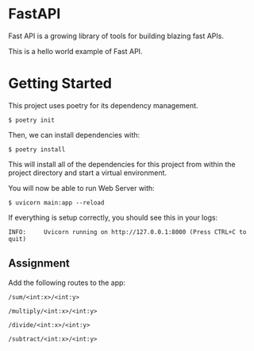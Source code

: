 # FastAPI

Fast API is a growing library of tools for building blazing fast APIs.

This is a hello world example of Fast API.

# Getting Started

This project uses poetry for its dependency management.

```
$ poetry init
```

Then, we can install dependencies with:

```
$ poetry install
```

This will install all of the dependencies for this project from within the project directory and start a virtual environment.

You will now be able to run Web Server with:

```
$ uvicorn main:app --reload
```

If everything is setup correctly, you should see this in your logs: 

```
INFO:     Uvicorn running on http://127.0.0.1:8000 (Press CTRL+C to quit)
```

## Assignment

Add the following routes to the app:

`/sum/<int:x>/<int:y>`

`/multiply/<int:x>/<int:y>`

`/divide/<int:x>/<int:y>`

`/subtract/<int:x>/<int:y>`








